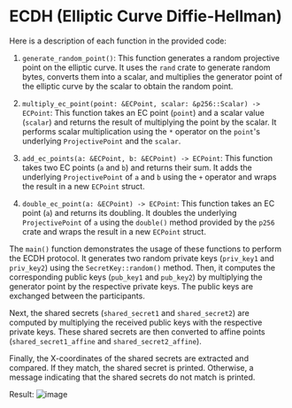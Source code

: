 # ECDH (Elliptic Curve Diffie-Hellman)

Here is a description of each function in the provided code:

1. `generate_random_point()`: This function generates a random projective point on the elliptic curve. It uses the `rand` crate to generate random bytes, converts them into a scalar, and multiplies the generator point of the elliptic curve by the scalar to obtain the random point.

2. `multiply_ec_point(point: &ECPoint, scalar: &p256::Scalar) -> ECPoint`: This function takes an EC point (`point`) and a scalar value (`scalar`) and returns the result of multiplying the point by the scalar. It performs scalar multiplication using the `*` operator on the `point`'s underlying `ProjectivePoint` and the `scalar`.

3. `add_ec_points(a: &ECPoint, b: &ECPoint) -> ECPoint`: This function takes two EC points (`a` and `b`) and returns their sum. It adds the underlying `ProjectivePoint` of `a` and `b` using the `+` operator and wraps the result in a new `ECPoint` struct.

4. `double_ec_point(a: &ECPoint) -> ECPoint`: This function takes an EC point (`a`) and returns its doubling. It doubles the underlying `ProjectivePoint` of `a` using the `double()` method provided by the `p256` crate and wraps the result in a new `ECPoint` struct.

The `main()` function demonstrates the usage of these functions to perform the ECDH protocol. It generates two random private keys (`priv_key1` and `priv_key2`) using the `SecretKey::random()` method. Then, it computes the corresponding public keys (`pub_key1` and `pub_key2`) by multiplying the generator point by the respective private keys. The public keys are exchanged between the participants.

Next, the shared secrets (`shared_secret1` and `shared_secret2`) are computed by multiplying the received public keys with the respective private keys. These shared secrets are then converted to affine points (`shared_secret1_affine` and `shared_secret2_affine`).

Finally, the X-coordinates of the shared secrets are extracted and compared. If they match, the shared secret is printed. Otherwise, a message indicating that the shared secrets do not match is printed.

Result:
![image](https://github.com/soffije/ECDH/assets/93443981/dd02881b-1a14-4474-bbc1-e9a906b048b0)
